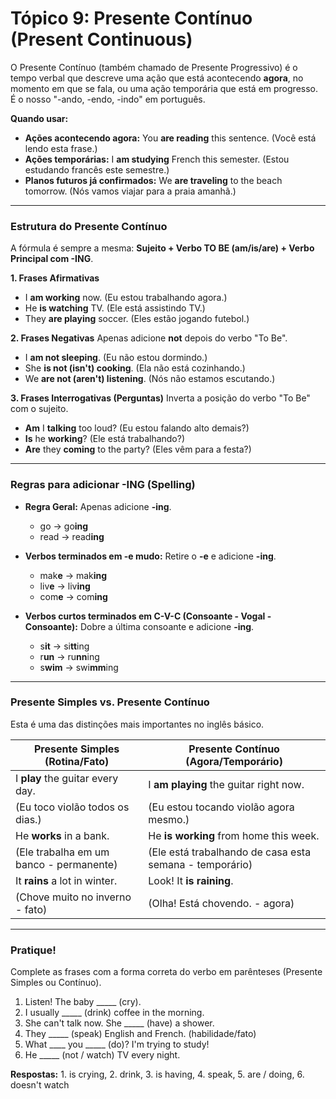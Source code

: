 # Tópico 9: Presente Contínuo (Present Continuous)

O Presente Contínuo (também chamado de Presente Progressivo) é o tempo verbal que descreve uma ação que está acontecendo **agora**, no momento em que se fala, ou uma ação temporária que está em progresso. É o nosso "-ando, -endo, -indo" em português.

**Quando usar:**
*   **Ações acontecendo agora:** You **are reading** this sentence. (Você está lendo esta frase.)
*   **Ações temporárias:** I **am studying** French this semester. (Estou estudando francês este semestre.)
*   **Planos futuros já confirmados:** We **are traveling** to the beach tomorrow. (Nós vamos viajar para a praia amanhã.)

---

### Estrutura do Presente Contínuo

A fórmula é sempre a mesma: **Sujeito + Verbo TO BE (am/is/are) + Verbo Principal com -ING**.

**1. Frases Afirmativas**
*   I **am working** now. (Eu estou trabalhando agora.)
*   He **is watching** TV. (Ele está assistindo TV.)
*   They **are playing** soccer. (Eles estão jogando futebol.)

**2. Frases Negativas**
Apenas adicione **not** depois do verbo "To Be".
*   I **am not sleeping**. (Eu não estou dormindo.)
*   She **is not (isn't) cooking**. (Ela não está cozinhando.)
*   We **are not (aren't) listening**. (Nós não estamos escutando.)

**3. Frases Interrogativas (Perguntas)**
Inverta a posição do verbo "To Be" com o sujeito.
*   **Am** I **talking** too loud? (Eu estou falando alto demais?)
*   **Is** he **working**? (Ele está trabalhando?)
*   **Are** they **coming** to the party? (Eles vêm para a festa?)

---

### Regras para adicionar -ING (Spelling)

*   **Regra Geral:** Apenas adicione **-ing**.
    *   go -> go**ing**
    *   read -> read**ing**

*   **Verbos terminados em -e mudo:** Retire o **-e** e adicione **-ing**.
    *   mak**e** -> mak**ing**
    *   liv**e** -> liv**ing**
    *   com**e** -> com**ing**

*   **Verbos curtos terminados em C-V-C (Consoante - Vogal - Consoante):** Dobre a última consoante e adicione **-ing**.
    *   s**it** -> si**tt**ing
    *   r**un** -> ru**nn**ing
    *   s**wim** -> swi**mm**ing

---

### Presente Simples vs. Presente Contínuo

Esta é uma das distinções mais importantes no inglês básico.

| Presente Simples (Rotina/Fato)       | Presente Contínuo (Agora/Temporário)    |
|---------------------------------------|-------------------------------------------|
| I **play** the guitar every day.      | I **am playing** the guitar right now.    |
| (Eu toco violão todos os dias.)       | (Eu estou tocando violão agora mesmo.)    |
| He **works** in a bank.               | He **is working** from home this week.    |
| (Ele trabalha em um banco - permanente)| (Ele está trabalhando de casa esta semana - temporário)|
| It **rains** a lot in winter.         | Look! It **is raining**.                  |
| (Chove muito no inverno - fato)       | (Olha! Está chovendo. - agora)            |

---

### Pratique!

Complete as frases com a forma correta do verbo em parênteses (Presente Simples ou Contínuo).

1.  Listen! The baby \_\_\_\_\_ (cry).
2.  I usually \_\_\_\_\_ (drink) coffee in the morning.
3.  She can't talk now. She \_\_\_\_\_ (have) a shower.
4.  They \_\_\_\_\_ (speak) English and French. (habilidade/fato)
5.  What \_\_\_\_ you \_\_\_\_\_ (do)? I'm trying to study!
6.  He \_\_\_\_\_ (not / watch) TV every night.

**Respostas:** 1. is crying, 2. drink, 3. is having, 4. speak, 5. are / doing, 6. doesn't watch 